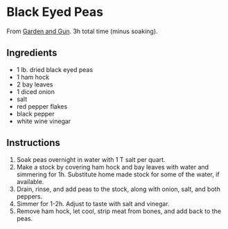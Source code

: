 # Black Eyed Peas

From [Garden and Gun](https://gardenandgun.com/recipe/why-do-we-eat-black-eyed-peas-on-new-years-day/). 3h total time (minus soaking).

## Ingredients

* 1 lb. dried black eyed peas
* 1 ham hock
* 2 bay leaves
* 1 diced onion
* salt
* red pepper flakes
* black pepper
* white wine vinegar

## Instructions

1. Soak peas overnight in water with 1 T salt per quart.
2. Make a stock by covering ham hock and bay leaves with water and simmering for 1h. Substitute home made stock for some of the water, if available.
3. Drain, rinse, and add peas to the stock, along with onion, salt, and both peppers.
4. Simmer for 1-2h. Adjust to taste with salt and vinegar.
5. Remove ham hock, let cool, strip meat from bones, and add back to the peas.
